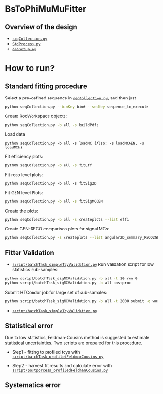 # BsToPhiMuMuFitter

## Overview of the design

* [`seqCollection.py`](https://github.com/pkalbhor/BsToPhiMuMuFitter/blob/master/BsToPhiMuMuFitter/seqCollection.py)
* [`StdProcess.py`](https://github.com/pkalbhor/BsToPhiMuMuFitter/blob/master/BsToPhiMuMuFitter/StdProcess.py)
* [`anaSetup.py`](https://github.com/pkalbhor/BsToPhiMuMuFitter/blob/master/BsToPhiMuMuFitter/anaSetup.py)

# How to run?

## Standard fitting procedure

Select a pre-defined sequence in [`seqCollection.py`](https://github.com/pkalbhor/BsToPhiMuMuFitter/blob/master/BsToPhiMuMuFitter/seqCollection.py), and then just

```sh
python seqCollection.py --binKey bin# --seqKey sequence_to_execute
```
Create RooWorkspace objects:
```bash
python seqCollection.py -b all -s buildPdfs
```
Load data
```
python seqCollection.py -b all -s loadMC {Also: -s loadMCGEN, -s loadMCk}
```
Fit efficiency plots:
```bash
python seqCollection.py -b all -s fitEff
```
Fit reco level plots:
```
python seqCollection.py -b all -s fitSig2D
```
Fit GEN level Plots:
```bash
python seqCollection.py -b all -s fitSigMCGEN
```
Create the plots:
```bash
python seqCollection.py -b all -s createplots --list effi
```
Create GEN-RECO comparison plots for signal MCs:
```bash
python seqCollection.py -s createplots --list angular2D_summary_RECO2GEN
```

## Fitter Validation

* [`script/batchTask_simpleToyValidation.py`](https://github.com/pkalbhor/BsToPhiMuMuFitter/blob/master/BsToPhiMuMuFitter/script/batchTask_sigMCValidation.py)
Run validation script for low statistics sub-samples:
```bash
python script/batchTask_sigMCValidation.py -b all -t 10 run 0
python script/batchTask_sigMCValidation.py -b all postproc
```
Submit HTCondor job for large set of sub-samples:
```bash
python script/batchTask_sigMCValidation.py -b all -t 2000 submit -q workday -n 1 -s
```

* [`script/batchTask_simpleToyValidation.py`](https://github.com/pkalbhor/BsToPhiMuMuFitter/blob/master/BsToPhiMuMuFitter/script/batchTask_simpleToyValidation.py)

## Statistical error

Due to low statistics, Feldman-Cousins method is suggested to estimate statistical uncertainties.
Two scripts are prepared for this procedure.
* Step1 - fitting to profiled toys with [`script/batchTask_profiledFeldmanCousins.py`](https://github.com/pkalbhor/BsToPhiMuMuFitter/blob/master/BsToPhiMuMuFitter/script/batchTask_profiledFeldmanCousins.py)

* Step2 - harvest fit results and calculate error with [`script/postporcess_profiledFeldmanCousins.py`](https://github.com/pkalbhor/BsToPhiMuMuFitter/blob/master/BsToPhiMuMuFitter/script/postporcess_profiledFeldmanCousins.py)

## Systematics error

